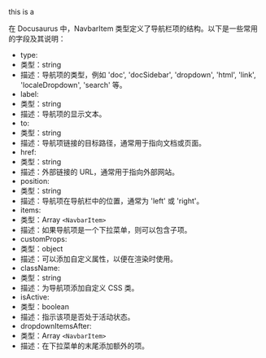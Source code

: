 this is a


在 Docusaurus 中，NavbarItem 类型定义了导航栏项的结构。以下是一些常用的字段及其说明：

* type:
* 类型：string
* 描述：导航项的类型，例如 'doc', 'docSidebar', 'dropdown', 'html', 'link', 'localeDropdown', 'search' 等。
* label:
* 类型：string
* 描述：导航项的显示文本。
* to:
* 类型：string
* 描述：导航项链接的目标路径，通常用于指向文档或页面。
* href:
* 类型：string
* 描述：外部链接的 URL，通常用于指向外部网站。
* position:
* 类型：string
* 描述：导航项在导航栏中的位置，通常为 'left' 或 'right'。
* items:
* 类型：Array `<NavbarItem>`
* 描述：如果导航项是一个下拉菜单，则可以包含子项。
* customProps:
* 类型：object
* 描述：可以添加自定义属性，以便在渲染时使用。
* className:
* 类型：string
* 描述：为导航项添加自定义 CSS 类。
* isActive:
* 类型：boolean
* 描述：指示该项是否处于活动状态。
* dropdownItemsAfter:
* 类型：Array `<NavbarItem>`
* 描述：在下拉菜单的末尾添加额外的项。
